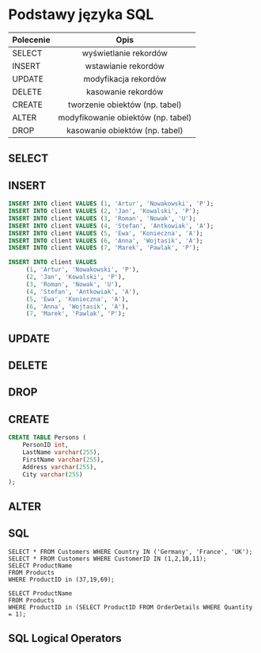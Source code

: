 # Podstawy języka SQL 

| Polecenie | Opis |
| ------------- |:-------------:|
| SELECT| wyświetlanie rekordów |
| INSERT| wstawianie rekordów |
| UPDATE| modyfikacja rekordów |
| DELETE| kasowanie rekordów |
| CREATE| tworzenie obiektów (np. tabel) |
| ALTER| modyfikowanie obiektów (np. tabel) |
| DROP| kasowanie obiektów (np. tabel) |

## SELECT

## INSERT

```sql
INSERT INTO client VALUES (1, 'Artur', 'Nowakowski', 'P');
INSERT INTO client VALUES (2, 'Jan', 'Kowalski', 'P');
INSERT INTO client VALUES (3, 'Roman', 'Nowak', 'U');
INSERT INTO client VALUES (4, 'Stefan', 'Antkowiak', 'A');
INSERT INTO client VALUES (5, 'Ewa', 'Konieczna', 'A');
INSERT INTO client VALUES (6, 'Anna', 'Wojtasik', 'A');
INSERT INTO client VALUES (7, 'Marek', 'Pawlak', 'P');
```

```sql
INSERT INTO client VALUES
     (1, 'Artur', 'Nowakowski', 'P'),
     (2, 'Jan', 'Kowalski', 'P'),
     (3, 'Roman', 'Nowak', 'U'),
     (4, 'Stefan', 'Antkowiak', 'A'),
     (5, 'Ewa', 'Konieczna', 'A'),
     (6, 'Anna', 'Wojtasik', 'A'),
     (7, 'Marek', 'Pawlak', 'P');
```

## UPDATE

## DELETE

## DROP

## CREATE
```sql
CREATE TABLE Persons (
    PersonID int,
    LastName varchar(255),
    FirstName varchar(255),
    Address varchar(255),
    City varchar(255)
);
```

## ALTER

## SQL

```
SELECT * FROM Customers WHERE Country IN ('Germany', 'France', 'UK');
SELECT * FROM Customers WHERE CustomerID IN (1,2,10,11);
SELECT ProductName 
FROM Products
WHERE ProductID in (37,19,69);

SELECT ProductName 
FROM Products
WHERE ProductID in (SELECT ProductID FROM OrderDetails WHERE Quantity = 1);
```

## SQL Logical Operators

